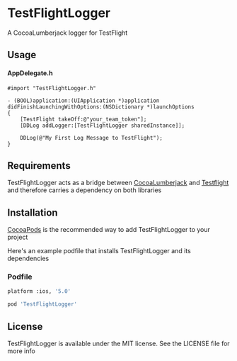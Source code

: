 TestFlightLogger
================

A CocoaLumberjack logger for TestFlight

## Usage

#### AppDelegate.h

```ObjC
#import "TestFlightLogger.h"

- (BOOL)application:(UIApplication *)application didFinishLaunchingWithOptions:(NSDictionary *)launchOptions
{
    [TestFlight takeOff:@"your_team_token"];
    [DDLog addLogger:[TestFlightLogger sharedInstance]];

    DDLog(@"My First Log Message to TestFlight");
}

```

## Requirements

TestFlightLogger acts as a bridge between [CocoaLumberjack](https://github.com/robbiehanson/CocoaLumberjack) and [Testflight](https://testflightapp.com/) and therefore carries a dependency on both libraries

## Installation

[CocoaPods](http://cocoapods.org/) is the recommended way to add TestFlightLogger to your project

Here's an example podfile that installs TestFlightLogger and its dependencies

### Podfile

```bash
platform :ios, '5.0'

pod 'TestFlightLogger'

```

## License

TestFlightLogger is available under the MIT license.  See the LICENSE file for more info